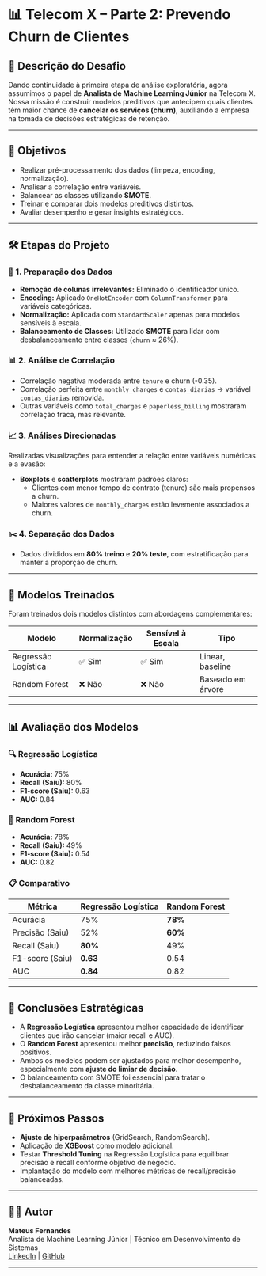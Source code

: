 # 📊 Telecom X – Parte 2: Prevendo Churn de Clientes

## 🧠 Descrição do Desafio

Dando continuidade à primeira etapa de análise exploratória, agora assumimos o papel de **Analista de Machine Learning Júnior** na Telecom X. Nossa missão é construir modelos preditivos que antecipem quais clientes têm maior chance de **cancelar os serviços (churn)**, auxiliando a empresa na tomada de decisões estratégicas de retenção.

---

## 🎯 Objetivos

- Realizar pré-processamento dos dados (limpeza, encoding, normalização).
- Analisar a correlação entre variáveis.
- Balancear as classes utilizando **SMOTE**.
- Treinar e comparar dois modelos preditivos distintos.
- Avaliar desempenho e gerar insights estratégicos.

---

## 🛠️ Etapas do Projeto

### 🔧 1. Preparação dos Dados

- **Remoção de colunas irrelevantes:** Eliminado o identificador único.
- **Encoding:** Aplicado `OneHotEncoder` com `ColumnTransformer` para variáveis categóricas.
- **Normalização:** Aplicada com `StandardScaler` apenas para modelos sensíveis à escala.
- **Balanceamento de Classes:** Utilizado **SMOTE** para lidar com desbalanceamento entre classes (`churn` ≈ 26%).

### 📊 2. Análise de Correlação

- Correlação negativa moderada entre `tenure` e churn (-0.35).
- Correlação perfeita entre `monthly_charges` e `contas_diarias` → variável `contas_diarias` removida.
- Outras variáveis como `total_charges` e `paperless_billing` mostraram correlação fraca, mas relevante.

### 📈 3. Análises Direcionadas

Realizadas visualizações para entender a relação entre variáveis numéricas e a evasão:

- **Boxplots** e **scatterplots** mostraram padrões claros:
  - Clientes com menor tempo de contrato (tenure) são mais propensos a churn.
  - Maiores valores de `monthly_charges` estão levemente associados a churn.

### ✂️ 4. Separação dos Dados

- Dados divididos em **80% treino** e **20% teste**, com estratificação para manter a proporção de churn.

---

## 🤖 Modelos Treinados

Foram treinados dois modelos distintos com abordagens complementares:

| Modelo               | Normalização | Sensível à Escala | Tipo              |
|----------------------|--------------|--------------------|-------------------|
| Regressão Logística  | ✅ Sim       | ✅ Sim             | Linear, baseline  |
| Random Forest        | ❌ Não       | ❌ Não             | Baseado em árvore |

---

## 📊 Avaliação dos Modelos

### 🔍 Regressão Logística

- **Acurácia:** 75%
- **Recall (Saiu):** 80%
- **F1-score (Saiu):** 0.63
- **AUC:** 0.84

### 🌲 Random Forest

- **Acurácia:** 78%
- **Recall (Saiu):** 49%
- **F1-score (Saiu):** 0.54
- **AUC:** 0.82

### 📋 Comparativo

| Métrica         | Regressão Logística | Random Forest  |
|-----------------|---------------------|----------------|
| Acurácia        | 75%                 | **78%**        |
| Precisão (Saiu) | 52%                 | **60%**        |
| Recall (Saiu)   | **80%**             | 49%            |
| F1-score (Saiu) | **0.63**            | 0.54           |
| AUC             | **0.84**            | 0.82           |

---

## 📌 Conclusões Estratégicas

- A **Regressão Logística** apresentou melhor capacidade de identificar clientes que irão cancelar (maior recall e AUC).
- O **Random Forest** apresentou melhor **precisão**, reduzindo falsos positivos.
- Ambos os modelos podem ser ajustados para melhor desempenho, especialmente com **ajuste do limiar de decisão**.
- O balanceamento com SMOTE foi essencial para tratar o desbalanceamento da classe minoritária.

---

## 🚀 Próximos Passos

- **Ajuste de hiperparâmetros** (GridSearch, RandomSearch).
- Aplicação de **XGBoost** como modelo adicional.
- Testar **Threshold Tuning** na Regressão Logística para equilibrar precisão e recall conforme objetivo de negócio.
- Implantação do modelo com melhores métricas de recall/precisão balanceadas.

---

## 👨‍💻 Autor

**Mateus Fernandes**  
Analista de Machine Learning Júnior | Técnico em Desenvolvimento de Sistemas  
[LinkedIn](https://www.linkedin.com) | [GitHub](https://github.com)

---
